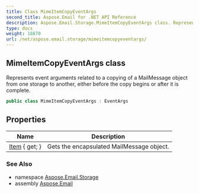 ```yaml
---
title: Class MimeItemCopyEventArgs
second_title: Aspose.Email for .NET API Reference
description: Aspose.Email.Storage.MimeItemCopyEventArgs class. Represents event arguments related to a copying of a MailMessage object from one storage to another either before the copy begins or after it is complete
type: docs
weight: 18870
url: /net/aspose.email.storage/mimeitemcopyeventargs/
---
```

## MimeItemCopyEventArgs class

Represents event arguments related to a copying of a MailMessage object from one storage to another, either before the copy begins or after it is complete.

```csharp
public class MimeItemCopyEventArgs : EventArgs
```

## Properties

| Name | Description |
| --- | --- |
| [Item](../../aspose.email.storage/mimeitemcopyeventargs/item/) { get; } | Gets the encapsulated MailMessage object. |

### See Also

* namespace [Aspose.Email.Storage](../../aspose.email.storage/)
* assembly [Aspose.Email](../../)


